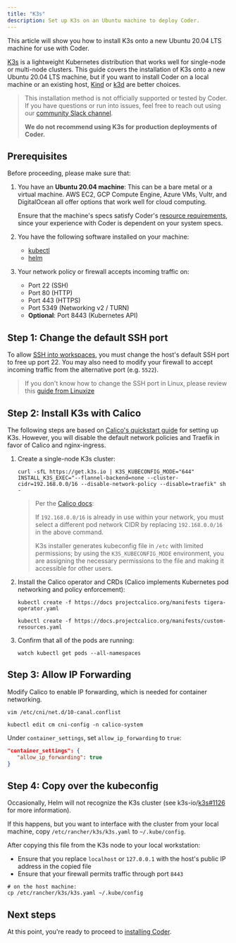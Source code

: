 ```yaml
---
title: "K3s"
description: Set up K3s on an Ubuntu machine to deploy Coder.
---
```


This article will show you how to install K3s onto a new Ubuntu 20.04 LTS
machine for use with Coder.

[K3s](https://k3s.io/) is a lightweight Kubernetes distribution that works well
for single-node or multi-node clusters. This guide covers the installation
of K3s onto a new Ubuntu 20.04 LTS machine, but if you want to install Coder on
a local machine or an existing host, [Kind](./kind.md) or [k3d](https://k3d.io/)
are better choices.

> This installation method is not officially supported or tested by Coder. If
> you have questions or run into issues, feel free to reach out using our
> [community Slack channel](https://cdr.co/join-community).
> 
> **We do not recommend using K3s for production deployments of Coder.**

## Prerequisites

Before proceeding, please make sure that:

1. You have an **Ubuntu 20.04 machine**: This can be a bare metal or a virtual
   machine. AWS EC2, GCP Compute Engine, Azure VMs, Vultr,
   and DigitalOcean all offer options that work well for cloud computing.

   Ensure that the machine's specs satisfy
   Coder's [resource requirements](../requirements.md), since your experience
   with Coder is dependent on your system specs.

1. You have the following software installed on your machine:
   - [kubectl](https://kubernetes.io/docs/tasks/tools/install-kubectl-linux/)
   - [helm](https://helm.sh/docs/intro/install/)

1. Your network policy or firewall accepts incoming traffic on:
   - Port 22 (SSH)
   - Port 80 (HTTP)
   - Port 443 (HTTPS)
   - Port 5349 (Networking v2 / TURN)
   - **Optional**: Port 8443 (Kubernetes API)

## Step 1: Change the default SSH port

To allow [SSH into
workspaces](https://coder.com/docs/coder/v1.20/workspaces/ssh), you must change
the host's default SSH port to free up port 22. You may also need to modify your
firewall to accept incoming traffic from the alternative port (e.g. `5522`).

> If you don't know how to change the SSH port in Linux, please review this
> [guide from Linuxize](https://linuxize.com/post/how-to-change-ssh-port-in-linux/)

## Step 2: Install K3s with Calico

The following steps are based on [Calico's quickstart
guide](https://docs.projectcalico.org/getting-started/kubernetes/k3s/quickstart)
for setting up K3s. However, you will disable the default network policies and
Traefik in favor of Calico and nginx-ingress.

1. Create a single-node K3s cluster:

   ```console
   curl -sfL https://get.k3s.io | K3S_KUBECONFIG_MODE="644" INSTALL_K3S_EXEC="--flannel-backend=none --cluster-cidr=192.168.0.0/16 --disable-network-policy --disable=traefik" sh -
   ```

   > Per the [Calico
   > docs](https://docs.projectcalico.org/getting-started/kubernetes/k3s/quickstart):
   >
   > If `192.168.0.0/16` is already in use within your network, you must select
   > a different pod network CIDR by replacing `192.168.0.0/16` in the above
   > command.
   >
   > K3s installer generates kubeconfig file in `/etc` with limited permissions;
   > by using the `K3S_KUBECONFIG_MODE` environment, you are assigning the
   > necessary permissions to the file and making it accessible for other users.

1. Install the Calico operator and CRDs (Calico implements Kubernetes pod
   networking and policy enforcement):

   ```console
   kubectl create -f https://docs projectcalico.org/manifests tigera-operator.yaml

   kubectl create -f https://docs.projectcalico.org/manifests/custom-resources.yaml
   ```

1. Confirm that all of the pods are running:

   ```console
   watch kubectl get pods --all-namespaces
   ```

## Step 3: Allow IP Forwarding

Modify Calico to enable IP forwarding, which is needed for container networking.

```console
vim /etc/cni/net.d/10-canal.conflist

kubectl edit cm cni-config -n calico-system
```

Under `container_settings`, set `allow_ip_forwarding` to `true`:

```json
"container_settings": {
   "allow_ip_forwarding": true
}
```

## Step 4: Copy over the kubeconfig

Occasionally, Helm will not recognize the K3s cluster
(see k3s-io/[k3s#1126](https://github.com/k3s-io/k3s/issues/1126) for more information).

If this happens, but you want to interface with the cluster from your local
machine, copy `/etc/rancher/k3s/k3s.yaml` to `~/.kube/config`.

After copying this file from the K3s node to your local workstation:

- Ensure that you replace `localhost` or `127.0.0.1` with the host's public IP
  address in the copied file
- Ensure that your firewall permits traffic through port `8443`

```console
# on the host machine:
cp /etc/rancher/k3s/k3s.yaml ~/.kube/config
```

## Next steps

At this point, you're ready to proceed to [installing Coder](../installation.md).
